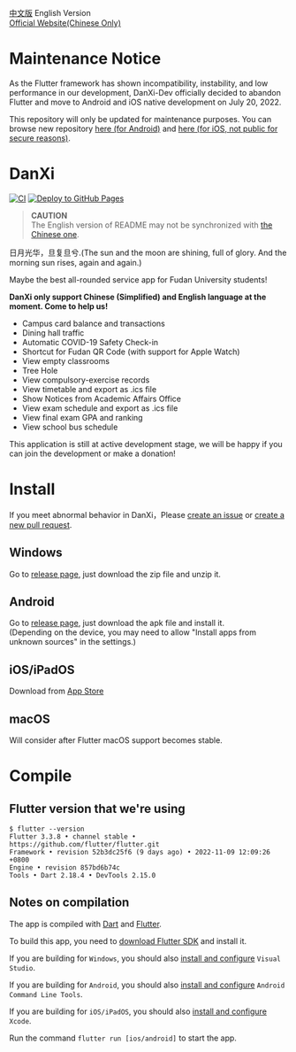 [中文版](README.md) English Version  
[Official Website(Chinese Only)](https://danxi.fduhole.com)

# Maintenance Notice

As the Flutter framework has shown incompatibility, instability, and low performance in our
development, DanXi-Dev officially decided to abandon Flutter and move to Android and iOS native
development on July 20, 2022.

This repository will only be updated for maintenance purposes. You can browse new
repository [here (for Android)](https://github.com/DanXi-Dev/DanXi-NG)
and [here (for iOS, not public for secure reasons)](https://github.com/DanXi-Dev/DanXi-Swift).

# DanXi

[![CI](https://github.com/DanXi-Dev/DanXi/actions/workflows/ci_ios.yml/badge.svg)](https://github.com/DanXi-Dev/DanXi/actions/workflows/ci_ios.yml)
[![Deploy to GitHub Pages](https://github.com/DanXi-Dev/DanXi/actions/workflows/deploy_to_gh-pages.yml/badge.svg)](https://github.com/DanXi-Dev/DanXi/actions/workflows/deploy_to_gh-pages.yml)

> **CAUTION**   
> The English version of README may not be synchronized with [the Chinese one](README.md).

日月光华，旦复旦兮.(The sun and the moon are shining, full of glory. And the morning sun rises, again and
again.)

Maybe the best all-rounded service app for Fudan University students!

**DanXi only support Chinese (Simplified) and English language at the moment. Come to help us!**

- Campus card balance and transactions
- Dining hall traffic
- Automatic COVID-19 Safety Check-in
- Shortcut for Fudan QR Code (with support for Apple Watch)
- View empty classrooms
- Tree Hole
- View compulsory-exercise records
- View timetable and export as .ics file
- Show Notices from Academic Affairs Office
- View exam schedule and export as .ics file
- View final exam GPA and ranking
- View school bus schedule

This application is still at active development stage, we will be happy if you can join the development or make a donation!

# Install
If you meet abnormal behavior in DanXi，Please [create an issue](https://github.com/w568w/DanXi/issues/new/choose) or [create a new pull request](https://github.com/w568w/DanXi/compare).
## Windows
Go to [release page](https://github.com/w568w/DanXi/releases), just download the zip file and unzip it.   

## Android
Go to [release page](https://github.com/w568w/DanXi/releases), just download the apk file and install it.   
(Depending on the device, you may need to allow "Install apps from unknown sources" in the settings.)  

## iOS/iPadOS
Download from [App Store](https://apps.apple.com/us/app/旦夕/id1568629997)

## macOS 
Will consider after Flutter macOS support becomes stable.

# Compile
## Flutter version that we're using

```shell script
$ flutter --version
Flutter 3.3.8 • channel stable • https://github.com/flutter/flutter.git
Framework • revision 52b3dc25f6 (9 days ago) • 2022-11-09 12:09:26 +0800
Engine • revision 857bd6b74c
Tools • Dart 2.18.4 • DevTools 2.15.0
```
## Notes on compilation
The app is compiled with [Dart](https://dart.dev/) and [Flutter](https://flutter.dev/).  
  
To build this app, you need to [download Flutter SDK](https://flutter.dev/docs/get-started/install) and install it.    
  
If you are building for `Windows`, you should also [install and configure](https://visualstudio.microsoft.com/downloads/) `Visual Studio`.    
  
If you are building for `Android`, you should also [install and configure](https://developer.android.com/studio) `Android Command Line Tools`.   

If you are building for `iOS/iPadOS`, you should also [install and configure](https://apps.apple.com/cn/app/xcode/id497799835) `Xcode`.  

Run the command `flutter run [ios/android]` to start the app.

